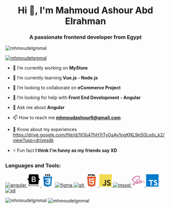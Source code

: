 <h1 align="center">Hi 👋, I'm Mahmoud Ashour Abd Elrahman</h1>
<h3 align="center">A passionate frontend developer from Egypt</h3>

<p align="left"> <img src="https://komarev.com/ghpvc/?username=mhmoudelgmmal&label=Profile%20views&color=0e75b6&style=flat" alt="mhmoudelgmmal" /> </p>

<p align="left"> <a href="https://github.com/ryo-ma/github-profile-trophy"><img src="https://github-profile-trophy.vercel.app/?username=mhmoudelgmmal" alt="mhmoudelgmmal" /></a> </p>

- 🔭 I’m currently working on **MyStore**

- 🌱 I’m currently learning **Vue.js - Node.js**

- 👯 I’m looking to collaborate on **eCommerce Project**

- 🤝 I’m looking for help with **Front End Development - Angular**

- 💬 Ask me about **Angular**

- 📫 How to reach me **mhmoudashour6@gmail.com**

- 📄 Know about my experiences 
https://drive.google.com/file/d/1IOb47hH7rTyGsAy1ogKNL9eS0Lydv_k2/view?usp=drivesdk

- ⚡ Fun fact **I think I'm funny as my friends say XD**

<!-- <h3 align="left">Connect with me:</h3>
<p align="left"> -->
<!-- <a href="https:/www.linkedin.com/in/mahmoud-ashour-abdelrahman/" target="blank"><img align="center" src="https:/www.linkedin.com/in/mahmoud-ashour-abdelrahman/" alt="https:/www.linkedin.com/in/mahmoud-ashour-abdelrahman/" height="30" width="40" /></a>
<a href="https://www.youtube.com/c/https://www.youtube.com/channel/uc2fremfzdlgx62-xupskzjq" target="blank"><img align="center" src="https://raw.githubusercontent.com/rahuldkjain/github-profile-readme-generator/master/src/images/icons/Social/youtube.svg" alt="https://www.youtube.com/channel/uc2fremfzdlgx62-xupskzjq" height="30" width="40" /></a>
</p> -->

<h3 align="left">Languages and Tools:</h3>
<p align="left"> <a href="https://angular.io" target="_blank" rel="noreferrer"> <img src="https://angular.io/assets/images/logos/angular/angular.svg" alt="angular" width="40" height="40"/> </a> <a href="https://getbootstrap.com" target="_blank" rel="noreferrer"> <img src="https://raw.githubusercontent.com/devicons/devicon/master/icons/bootstrap/bootstrap-plain-wordmark.svg" alt="bootstrap" width="40" height="40"/> </a> <a href="https://www.w3schools.com/css/" target="_blank" rel="noreferrer"> <img src="https://raw.githubusercontent.com/devicons/devicon/master/icons/css3/css3-original-wordmark.svg" alt="css3" width="40" height="40"/> </a> <a href="https://www.figma.com/" target="_blank" rel="noreferrer"> <img src="https://www.vectorlogo.zone/logos/figma/figma-icon.svg" alt="figma" width="40" height="40"/> </a> <a href="https://git-scm.com/" target="_blank" rel="noreferrer"> <img src="https://www.vectorlogo.zone/logos/git-scm/git-scm-icon.svg" alt="git" width="40" height="40"/> </a> <a href="https://www.w3.org/html/" target="_blank" rel="noreferrer"> <img src="https://raw.githubusercontent.com/devicons/devicon/master/icons/html5/html5-original-wordmark.svg" alt="html5" width="40" height="40"/> </a> <a href="https://developer.mozilla.org/en-US/docs/Web/JavaScript" target="_blank" rel="noreferrer"> <img src="https://raw.githubusercontent.com/devicons/devicon/master/icons/javascript/javascript-original.svg" alt="javascript" width="40" height="40"/> </a> <a href="https://www.microsoft.com/en-us/sql-server" target="_blank" rel="noreferrer"> <img src="https://www.svgrepo.com/show/303229/microsoft-sql-server-logo.svg" alt="mssql" width="40" height="40"/> </a> <a href="https://sass-lang.com" target="_blank" rel="noreferrer"> <img src="https://raw.githubusercontent.com/devicons/devicon/master/icons/sass/sass-original.svg" alt="sass" width="40" height="40"/> </a> <a href="https://www.typescriptlang.org/" target="_blank" rel="noreferrer"> <img src="https://raw.githubusercontent.com/devicons/devicon/master/icons/typescript/typescript-original.svg" alt="typescript" width="40" height="40"/> </a> <a href="https://www.adobe.com/products/xd.html" target="_blank" rel="noreferrer"> <img src="https://cdn.worldvectorlogo.com/logos/adobe-xd.svg" alt="xd" width="40" height="40"/> </a> </p>

<p><img align="left" src="https://github-readme-stats.vercel.app/api/top-langs?username=mhmoudelgmmal&show_icons=true&locale=en&layout=compact" alt="mhmoudelgmmal" /></p>

<p>&nbsp;<img align="center" src="https://github-readme-stats.vercel.app/api?username=mhmoudelgmmal&show_icons=true&locale=en" alt="mhmoudelgmmal" /></p>
